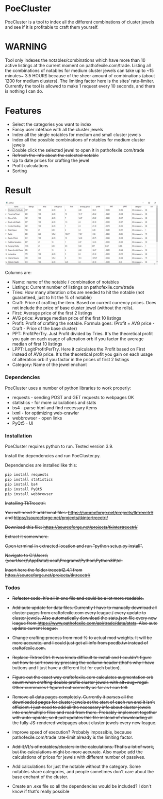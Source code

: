 # PoeCluster

PoeCluster is a tool to index all the different combinations of cluster jewels and see if it is profitable to craft them yourself.

# WARNING

Tool only indexes the notables/combinations which have more than 10 active listings at the current moment on pathofexile.com/trade.
Listing all the combinations of notables for medium cluster jewels can take up to ~15 minutes~ 3.5 HOURS because of the sheer amount of combinations (about 1200 for medium clusters). The limiting factor here is the sites' rate-limiter.
Currently the tool is allowed to make 1 request every 10 seconds, and there is nothing I can do.

# Features

* Select the categories you want to index
* Fancy user inteface with all the cluster jewels
* Index all the single notables for medium and small cluster jewels
* Index all the possible combinations of notables for medium cluster jewels
* Double click the selected jewel to open it in pathofexile.com/trade
* ~~Refresh the info about the selected notable~~
* Up to date prices for crafting the jewel
* Profit calculations
* Sorting

# Result

![example](example.png "Results")

Columns are:

* Name: name of the notable / combination of notables
* Listings: Current number of listings on pathofexile.com/trade
* Tries: How many alteration orbs are needed to hit the notable (not guaranteed, just to hit the % of notable)
* Craft: Price of crafting the item. Based on current currency prices. Does not include the price of base cluster jewel (without the rolls).
* First: Average price of the first 2 listings
* AVG price: Average median price of the first 10 listings
* Profit: Profit of crafting the notable. Formula goes: (Profit = AVG price - Craft - Price of the base cluster)
* PPT: ProfitPerTry. Just Profit divided by Tries. It's the theoretical profit you gain on each usage of alteration orb if you factor the average median of first 10 listings
* LPPT: LegitProfitPerTry. Here it calculates the Profit based on First instead of AVG price. It's the theoretical profit you gain on each usage of alteration orb if you factor in the prices of first 2 listings
* Category: Name of the jewel enchant

### Dependencies

PoeCluster uses a number of python libraries to work properly:

* requests - sending POST and GET requests to webpages OK
* statistics - for more calculations and stats
* bs4 - parse html and find necessary items
* lxml - for optimizing web-crawler
* webbrowser - open links
* PyQt5 - UI

### Installation

PoeCluster requires python to run. Tested  version 3.9.

Install the dependencies and run PoeCluster.py.

Dependencies are installed like this:

```
pip install requests
pip install statistics
pip install bs4
pip install PyQt5
pip install webbrowser
```

~~Installing TkTreectrl:~~

~~You will need 2 additional files: <https://sourceforge.net/projects/tktreectrl/> and <https://sourceforge.net/projects/tkintertreectrl/>~~

~~Download this file: <https://sourceforge.net/projects/tkintertreectrl/>~~

~~Extract it somewhere.~~

~~Open terminal in extracted location and run "python setup.py install".~~

~~Navigate to C:\Users\\{yourUser}\AppData\Local\Programs\Python\Python39\tcl.~~

~~Insert here the folder treectrl2.4.1 from <https://sourceforge.net/projects/tktreectrl/>~~

### Todos

* ~~Refactor code. It's all in one file and could be a lot more readable.~~

* ~~Add auto update for data files. Currently I have to manually download all cluster pages from craftofexile.com every league / every update to cluster jewels. Also automatically download the stats.json file every new league from <https://www.pathofexile.com/api/trade/data/stats>. Also auto update current league.~~
* ~~Change crafting process from mod % to actual mod weights. It will be more accurate, and I could just get all info from poedb.tw instead of craftofexile.com.~~
* ~~Replace TktreeCtrl. It was kinda difficult to install and I couldn't figure out how to sort rows by pressing the collumn header (that's why I have buttons and I just have a different list for each button)~~.
* ~~Figure out the exact way craftofexile.com calculates augmentation orb count when crafting double prefix cluster jewels with alt+aug+regal. Other currencies I figured out correctly as far as I can tell.~~
* ~~Remove all data pages completely. Currently it parses all the downloaded pages for cluster jewels at the start of each run and it isn't efficient. I just need to add all the necessary info about cluster jewels into one/multiple files and read from there. Probably implement together with auto-update, so it just updates this file instead of downloading all the fully-JS-rendered webpages about cluster jewels every new league.~~
* Improve speed of execution? Probably impossible, because pathofexile.com/trade rate-limit already is the limiting factor.
* ~~Add ILVL's of notables/clusters in the calculations. That's a lot of work, but the calculations might be more accurate.~~ Also maybe add the calculations of prices for jewels with different number of passives.
* Add calculations for just the notable without the category. Some notables share categories, and people sometimes don't care about the base enchant of the cluster.
* Create an .exe file so all the dependencies would be included? I don't know if that's really possible
